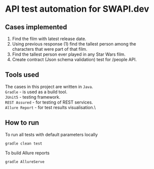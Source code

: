 # API test automation for SWAPI.dev 

## Cases implemented
1.	Find the film with latest release date.
2.	Using previous response (1) find the tallest person among the characters that were part of that film.
3.	Find the tallest person ever played in any Star Wars film.
4.	Create contract (Json schema validation) test for /people API.

## Tools used
The cases in this project are written in `Java`.\
`Gradle` - is used as a build tool.  \
`JUnit5` - testing framework.\
`REST Assured` - for testing of REST services.\
`Allure Report` - for test results visualisation.\

## How to run
To run all tests with default parameters locally

```bash
gradle clean test
```

To build Allure reports
```bash
gradle AllureServe
```